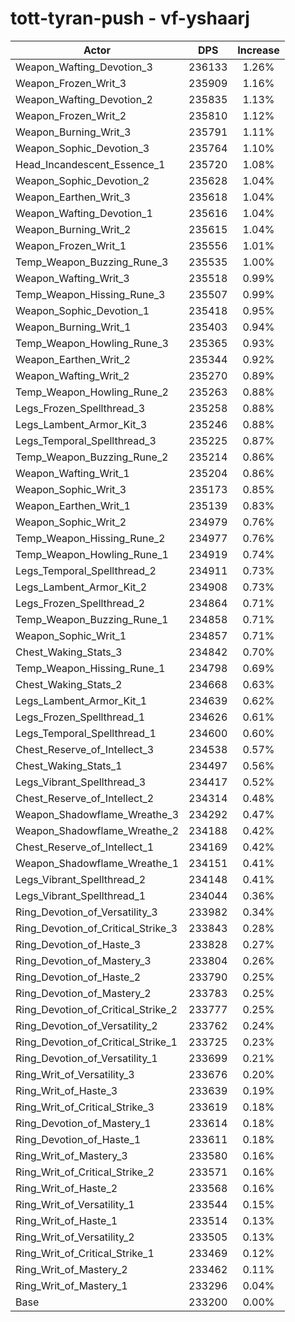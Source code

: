 # tott-tyran-push - vf-yshaarj
| Actor | DPS | Increase |
|---|:---:|:---:|
|Weapon_Wafting_Devotion_3|236133|1.26%|
|Weapon_Frozen_Writ_3|235909|1.16%|
|Weapon_Wafting_Devotion_2|235835|1.13%|
|Weapon_Frozen_Writ_2|235810|1.12%|
|Weapon_Burning_Writ_3|235791|1.11%|
|Weapon_Sophic_Devotion_3|235764|1.10%|
|Head_Incandescent_Essence_1|235720|1.08%|
|Weapon_Sophic_Devotion_2|235628|1.04%|
|Weapon_Earthen_Writ_3|235618|1.04%|
|Weapon_Wafting_Devotion_1|235616|1.04%|
|Weapon_Burning_Writ_2|235615|1.04%|
|Weapon_Frozen_Writ_1|235556|1.01%|
|Temp_Weapon_Buzzing_Rune_3|235535|1.00%|
|Weapon_Wafting_Writ_3|235518|0.99%|
|Temp_Weapon_Hissing_Rune_3|235507|0.99%|
|Weapon_Sophic_Devotion_1|235418|0.95%|
|Weapon_Burning_Writ_1|235403|0.94%|
|Temp_Weapon_Howling_Rune_3|235365|0.93%|
|Weapon_Earthen_Writ_2|235344|0.92%|
|Weapon_Wafting_Writ_2|235270|0.89%|
|Temp_Weapon_Howling_Rune_2|235263|0.88%|
|Legs_Frozen_Spellthread_3|235258|0.88%|
|Legs_Lambent_Armor_Kit_3|235246|0.88%|
|Legs_Temporal_Spellthread_3|235225|0.87%|
|Temp_Weapon_Buzzing_Rune_2|235214|0.86%|
|Weapon_Wafting_Writ_1|235204|0.86%|
|Weapon_Sophic_Writ_3|235173|0.85%|
|Weapon_Earthen_Writ_1|235139|0.83%|
|Weapon_Sophic_Writ_2|234979|0.76%|
|Temp_Weapon_Hissing_Rune_2|234977|0.76%|
|Temp_Weapon_Howling_Rune_1|234919|0.74%|
|Legs_Temporal_Spellthread_2|234911|0.73%|
|Legs_Lambent_Armor_Kit_2|234908|0.73%|
|Legs_Frozen_Spellthread_2|234864|0.71%|
|Temp_Weapon_Buzzing_Rune_1|234858|0.71%|
|Weapon_Sophic_Writ_1|234857|0.71%|
|Chest_Waking_Stats_3|234842|0.70%|
|Temp_Weapon_Hissing_Rune_1|234798|0.69%|
|Chest_Waking_Stats_2|234668|0.63%|
|Legs_Lambent_Armor_Kit_1|234639|0.62%|
|Legs_Frozen_Spellthread_1|234626|0.61%|
|Legs_Temporal_Spellthread_1|234600|0.60%|
|Chest_Reserve_of_Intellect_3|234538|0.57%|
|Chest_Waking_Stats_1|234497|0.56%|
|Legs_Vibrant_Spellthread_3|234417|0.52%|
|Chest_Reserve_of_Intellect_2|234314|0.48%|
|Weapon_Shadowflame_Wreathe_3|234292|0.47%|
|Weapon_Shadowflame_Wreathe_2|234188|0.42%|
|Chest_Reserve_of_Intellect_1|234169|0.42%|
|Weapon_Shadowflame_Wreathe_1|234151|0.41%|
|Legs_Vibrant_Spellthread_2|234148|0.41%|
|Legs_Vibrant_Spellthread_1|234044|0.36%|
|Ring_Devotion_of_Versatility_3|233982|0.34%|
|Ring_Devotion_of_Critical_Strike_3|233843|0.28%|
|Ring_Devotion_of_Haste_3|233828|0.27%|
|Ring_Devotion_of_Mastery_3|233804|0.26%|
|Ring_Devotion_of_Haste_2|233790|0.25%|
|Ring_Devotion_of_Mastery_2|233783|0.25%|
|Ring_Devotion_of_Critical_Strike_2|233777|0.25%|
|Ring_Devotion_of_Versatility_2|233762|0.24%|
|Ring_Devotion_of_Critical_Strike_1|233725|0.23%|
|Ring_Devotion_of_Versatility_1|233699|0.21%|
|Ring_Writ_of_Versatility_3|233676|0.20%|
|Ring_Writ_of_Haste_3|233639|0.19%|
|Ring_Writ_of_Critical_Strike_3|233619|0.18%|
|Ring_Devotion_of_Mastery_1|233614|0.18%|
|Ring_Devotion_of_Haste_1|233611|0.18%|
|Ring_Writ_of_Mastery_3|233580|0.16%|
|Ring_Writ_of_Critical_Strike_2|233571|0.16%|
|Ring_Writ_of_Haste_2|233568|0.16%|
|Ring_Writ_of_Versatility_1|233544|0.15%|
|Ring_Writ_of_Haste_1|233514|0.13%|
|Ring_Writ_of_Versatility_2|233505|0.13%|
|Ring_Writ_of_Critical_Strike_1|233469|0.12%|
|Ring_Writ_of_Mastery_2|233462|0.11%|
|Ring_Writ_of_Mastery_1|233296|0.04%|
|Base|233200|0.00%|
